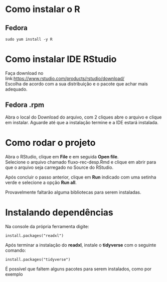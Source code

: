 # Como instalar o R   
## Fedora  
```  
sudo yum install -y R  
```  
  
# Como instalar IDE RStudio    
  
Faça download no link:https://www.rstudio.com/products/rstudio/download/  
Escolha de acordo com a sua distribuição e o pacote que achar mais adequado.  

## Fedora .rpm 

Abra o local do Download do arquivo, com 2 cliques abre o arquivo e clique em instalar. Aguarde até que a instalação termine e a IDE estará instalada.   
  
# Como rodar o projeto
Abra o RStudio, clique em **File** e em seguida **Open file**.  
Selecione o arquivo chamado fluxo-rec-desp.Rmd e clique em abrir para que o arquivo seja carregado no Source do RStudio.  
  
Após concluir o passo anterior, clique em **Run** indicado com uma setinha verde e selecione a opção **Run all**.  
  
Provavelmente faltarão alguma bibliotecas para serem instaladas.  
  
    
# Instalando dependências  
Na console da própria ferramenta digite:  
```  
install.packages("readxl")
```  
  
Após terminar a instalação do **readxl**, instale o **tidyverse** com o seguinte comando:  
```
install.packages("tidyverse")
```  
  
É possível que faltem alguns pacotes para serem instalados, como por exemplo 
